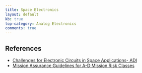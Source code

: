 ```yaml
---
title: Space Electronics
layout: default
kb: true
top-category: Analog Electronics
comments: true
---
```


## References

* [Challenges for Electronic Circuits in Space Applications- ADI](https://www.analog.com/en/thought-leadership/challenges-for-electronic-circuits-in-space-applications.html)
* [Mission Assurance Guidelines for A-D Mission Risk Classes](https://s3vi.ndc.nasa.gov/ssri-kb/static/resources/TOR-2011(8591)-21.pdf)

